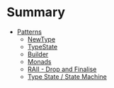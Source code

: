 # Summary

- [Patterns](./patterns.md)
  - [NewType](./patterns/newtype.md)
  - [TypeState](./patterns/typestate.md)
  - [Builder](./patterns/builder.md)
  - [Monads]()
  - [RAII - Drop and Finalise]()
  - [Type State / State Machine]()
